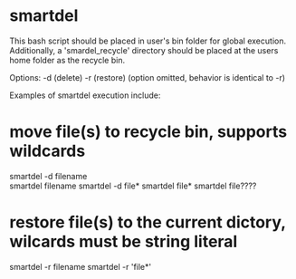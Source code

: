 smartdel
========

This bash script should be placed in user's bin folder for global execution.
Additionally, a 'smardel_recycle' directory should be placed at the users home folder as the recycle bin.

Options: -d (delete)
         -r (restore)
            (option omitted, behavior is identical to -r)

Examples of smartdel execution include:

# move file(s) to recycle bin, supports wildcards
smartdel -d filename <br>
smartdel filename
smartdel -d file*
smartdel file*
smartdel file????

# restore file(s) to the current dictory, wilcards must be string literal 
smartdel -r filename
smartdel -r 'file*'


